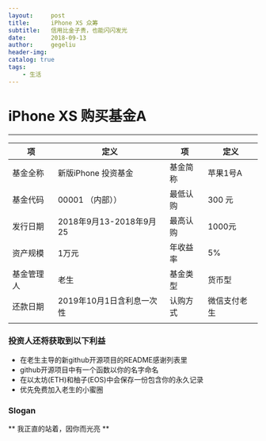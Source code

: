 ```yaml
---
layout:     post
title:      iPhone XS 众筹
subtitle:   信用比金子贵，也能闪闪发光
date:       2018-09-13
author:     gegeliu
header-img:
catalog: true
tags:
    - 生活
---
```

# iPhone XS 购买基金A
***
  项 | 定义   | 项   |  定义
--|---|---|--
基金全称  | 新版iPhone 投资基金  |  基金简称 | 苹果1号A  
基金代码  | 00001 （内部）） |  最低认购 |  300 元
发行日期  | 2018年9月13-2018年9月25   | 最高认购  |  1000元
资产规模  |  1万元 |   年收益率 | 5%  
基金管理人  |  老生 |   基金类型 | 货币型
还款日期  | 2019年10月1日含利息一次性   |  认购方式 |  微信支付老生
  |   |   |  

### 投资人还将获取到以下利益
* 在老生主导的新github开源项目的README感谢列表里
* github开源项目中有一个函数以你的名字命名
* 在以太坊(ETH)和柚子(EOS)中会保存一份包含你的永久记录
* 优先免费加入老生的小蜜圈

### Slogan
** 我正直的站着，因你而光亮 **
